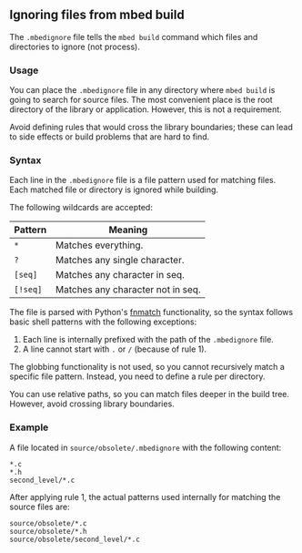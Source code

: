 ## Ignoring files from mbed build

The `.mbedignore` file tells the `mbed build` command which files and directories to ignore (not process).

### Usage
You can place the `.mbedignore` file in any directory where `mbed build` is going to search for source files. The most convenient place is the root directory of the library or application. However, this is not a requirement.

Avoid defining rules that would cross the library boundaries; these can lead to side effects or build problems that are hard to find.

### Syntax

Each line in the `.mbedignore` file is a file pattern used for matching files. Each matched file or directory is ignored while building.

The following wildcards are accepted:

|Pattern | Meaning|
|--------|--------|
| `*` | Matches everything. |
| `?` | Matches any single character. |
| `[seq]` | Matches any character in seq. |
| `[!seq]` | Matches any character not in seq. |

The file is parsed with Python's <a href="https://docs.python.org/2/library/fnmatch.html" target="_blank">fnmatch</a> functionality, so the syntax follows basic shell patterns with the following exceptions:

1. Each line is internally prefixed with the path of the `.mbedignore` file.
2. A line cannot start with `.` or `/` (because of rule 1).

The globbing functionality is not used, so you cannot recursively match a specific file pattern. Instead, you need to define a rule per directory.

You can use relative paths, so you can match files deeper in the build tree. However, avoid crossing library boundaries.

### Example

A file located in `source/obsolete/.mbedignore` with the following content:

```
*.c
*.h
second_level/*.c
```

After applying rule 1, the actual patterns used internally for matching the source files are:

```
source/obsolete/*.c
source/obsolete/*.h
source/obsolete/second_level/*.c
```
